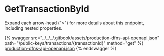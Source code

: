 # GetTransactionById

Expand each arrow-head (">") for more details about this endpoint, including nested properties.

{% swagger src="../../../.gitbook/assets/production-dfns-api-openapi.json" path="/public-keys/transactions/{transactionId}" method="get" %}
[production-dfns-api-openapi.json](../../../.gitbook/assets/production-dfns-api-openapi.json)
{% endswagger %}
